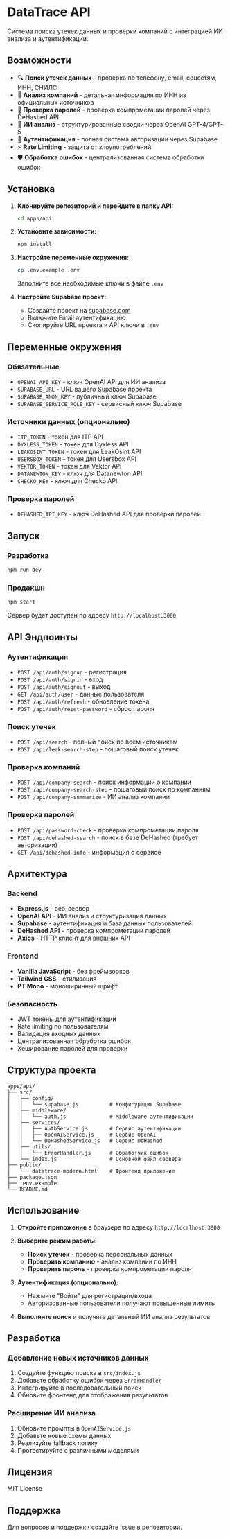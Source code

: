 # DataTrace API

Система поиска утечек данных и проверки компаний с интеграцией ИИ анализа и аутентификации.

## Возможности

- 🔍 **Поиск утечек данных** - проверка по телефону, email, соцсетям, ИНН, СНИЛС
- 🏢 **Анализ компаний** - детальная информация по ИНН из официальных источников  
- 🔐 **Проверка паролей** - проверка компрометации паролей через DeHashed API
- 🤖 **ИИ анализ** - структурированные сводки через OpenAI GPT-4/GPT-5
- 🔐 **Аутентификация** - полная система авторизации через Supabase
- ⚡ **Rate Limiting** - защита от злоупотреблений
- 🛡️ **Обработка ошибок** - централизованная система обработки ошибок

## Установка

1. **Клонируйте репозиторий и перейдите в папку API:**
   ```bash
   cd apps/api
   ```

2. **Установите зависимости:**
   ```bash
   npm install
   ```

3. **Настройте переменные окружения:**
   ```bash
   cp .env.example .env
   ```
   
   Заполните все необходимые ключи в файле `.env`

4. **Настройте Supabase проект:**
   - Создайте проект на [supabase.com](https://supabase.com)
   - Включите Email аутентификацию
   - Скопируйте URL проекта и API ключи в `.env`

## Переменные окружения

### Обязательные
- `OPENAI_API_KEY` - ключ OpenAI API для ИИ анализа
- `SUPABASE_URL` - URL вашего Supabase проекта
- `SUPABASE_ANON_KEY` - публичный ключ Supabase
- `SUPABASE_SERVICE_ROLE_KEY` - сервисный ключ Supabase

### Источники данных (опционально)
- `ITP_TOKEN` - токен для ITP API
- `DYXLESS_TOKEN` - токен для Dyxless API  
- `LEAKOSINT_TOKEN` - токен для LeakOsint API
- `USERSBOX_TOKEN` - токен для Usersbox API
- `VEKTOR_TOKEN` - токен для Vektor API
- `DATANEWTON_KEY` - ключ для Datanewton API
- `CHECKO_KEY` - ключ для Checko API

### Проверка паролей
- `DEHASHED_API_KEY` - ключ DeHashed API для проверки паролей

## Запуск

### Разработка
```bash
npm run dev
```

### Продакшн
```bash
npm start
```

Сервер будет доступен по адресу `http://localhost:3000`

## API Эндпоинты

### Аутентификация
- `POST /api/auth/signup` - регистрация
- `POST /api/auth/signin` - вход
- `POST /api/auth/signout` - выход
- `GET /api/auth/user` - данные пользователя
- `POST /api/auth/refresh` - обновление токена
- `POST /api/auth/reset-password` - сброс пароля

### Поиск утечек
- `POST /api/search` - полный поиск по всем источникам
- `POST /api/leak-search-step` - пошаговый поиск утечек

### Проверка компаний
- `POST /api/company-search` - поиск информации о компании
- `POST /api/company-search-step` - пошаговый поиск по компаниям
- `POST /api/company-summarize` - ИИ анализ компании

### Проверка паролей
- `POST /api/password-check` - проверка компрометации пароля
- `POST /api/dehashed-search` - поиск в базе DeHashed (требует авторизации)
- `GET /api/dehashed-info` - информация о сервисе

## Архитектура

### Backend
- **Express.js** - веб-сервер
- **OpenAI API** - ИИ анализ и структуризация данных
- **Supabase** - аутентификация и база данных пользователей
- **DeHashed API** - проверка компрометации паролей
- **Axios** - HTTP клиент для внешних API

### Frontend
- **Vanilla JavaScript** - без фреймворков
- **Tailwind CSS** - стилизация
- **PT Mono** - моноширинный шрифт

### Безопасность
- JWT токены для аутентификации
- Rate limiting по пользователям
- Валидация входных данных
- Централизованная обработка ошибок
- Хеширование паролей для проверки

## Структура проекта

```
apps/api/
├── src/
│   ├── config/
│   │   └── supabase.js          # Конфигурация Supabase
│   ├── middleware/
│   │   └── auth.js              # Middleware аутентификации
│   ├── services/
│   │   ├── AuthService.js       # Сервис аутентификации
│   │   ├── OpenAIService.js     # Сервис OpenAI
│   │   └── DeHashedService.js   # Сервис DeHashed
│   ├── utils/
│   │   └── ErrorHandler.js      # Обработчик ошибок
│   └── index.js                 # Основной файл сервера
├── public/
│   └── datatrace-modern.html    # Фронтенд приложение
├── package.json
├── .env.example
└── README.md
```

## Использование

1. **Откройте приложение** в браузере по адресу `http://localhost:3000`

2. **Выберите режим работы:**
   - **Поиск утечек** - проверка персональных данных
   - **Проверить компанию** - анализ компании по ИНН
   - **Проверить пароль** - проверка компрометации пароля

3. **Аутентификация (опционально):**
   - Нажмите "Войти" для регистрации/входа
   - Авторизованные пользователи получают повышенные лимиты

4. **Выполните поиск** и получите детальный ИИ анализ результатов

## Разработка

### Добавление новых источников данных

1. Создайте функцию поиска в `src/index.js`
2. Добавьте обработку ошибок через `ErrorHandler`
3. Интегрируйте в последовательный поиск
4. Обновите фронтенд для отображения результатов

### Расширение ИИ анализа

1. Обновите промпты в `OpenAIService.js`
2. Добавьте новые схемы данных
3. Реализуйте fallback логику
4. Протестируйте с различными моделями

## Лицензия

MIT License

## Поддержка

Для вопросов и поддержки создайте issue в репозитории.
